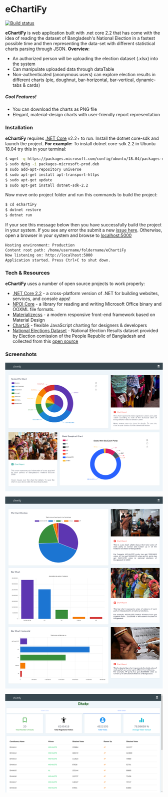 # eChartiFy
[![Build status](https://ci.appveyor.com/api/projects/status/c2oil2sqns671djd?svg=true)](https://ci.appveyor.com/project/shunjid/echartify)


**eChartiFy** is web application built with .net core 2.2 that has come with the idea of reading the dataset of Bangladesh's National Election in a fastest possible time and then representing the data-set with different statistical charts parsing through JSON. **Overview**:

  - An authorized person will be uploading the election dataset (.xlsx) into the system 
  - Can manipulate uploaded data through dataTable
  - Non-authenticated (anonymous users) can explore election results in different charts (pie, doughnut, bar-horizontal, bar-vertical, dynamic-tabs & cards)
 
##### Cool Features!

  - You can download the charts as PNG file
  - Elegant, material-design charts with user-friendly report representation 

### Installation

 **eChartiFy** requires [.NET Core](https://dotnet.microsoft.com/download) v2.2+ to run. Install the dotnet core-sdk and launch the project. **For example:** 
 To install dotnet core-sdk 2.2 in Ubuntu 18.04 try this in your terminal:

```sh
$ wget -q https://packages.microsoft.com/config/ubuntu/18.04/packages-microsoft-prod.deb
$ sudo dpkg -i packages-microsoft-prod.deb
$ sudo add-apt-repository universe
$ sudo apt-get install apt-transport-https
$ sudo apt-get update
$ sudo apt-get install dotnet-sdk-2.2
```

Now move onto project folder and run this commands to build the project:
```sh
$ cd eChartiFy
$ dotnet restore
$ dotnet run
```
If your see this message below then you have successfully build the project in your system. If you see any error the submit a new [issue here](https://github.com/TeamTigers-IT/eChartiFy/issues). Otherwise, open a browser in your system and browse to [localhost:5000](localhost:5000)
```
Hosting environment: Production
Content root path: /home/username/foldername/eChartiFy
Now listening on: http://localhost:5000
Application started. Press Ctrl+C to shut down.
```

### Tech & Resources

**eChartiFy** uses a number of open source projects to work properly:

* [.NET Core 2.2](https://dotnet.microsoft.com/learn/dotnet/hello-world-tutorial/intro) - a cross-platform version of .NET for building websites, services, and console apps!
* [NPOI Core](https://www.nuget.org/packages/DotNetCore.NPOI/) - a library for reading and writing Microsoft Office binary and OOXML file formats.
* [Materializecss](https://materializecss.com) - a modern responsive front-end framework based on Material Design
* [ChartJS](https://www.chartjs.org/) -  flexible JavaScript charting for designers & developers
* [National Elections Dataset](http://www.ecs.gov.bd/page/election-results) -  National Election Results dataset provided by Election comission of the People Republic of Bangladesh and collected from this [open source](https://github.com/mbaldassaro/bangladeshelectiondata)

### Screenshots

<p align="center"><img src="https://github.com/TeamTigers-IT/eChartiFy/blob/master/wwwroot/img/screenshots/yearly.png" width="600" /></p>

<p align="center"><img src="https://github.com/TeamTigers-IT/eChartiFy/blob/master/wwwroot/img/screenshots/combined.png" width="600" /></p>
        
 <p align="center"><img src="https://github.com/TeamTigers-IT/eChartiFy/blob/master/wwwroot/img/screenshots/districtWise.png" width="600" /></p>
        

